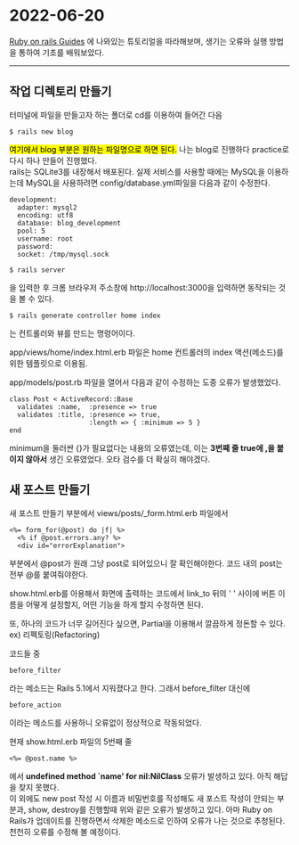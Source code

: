 2022-06-20
==========

[Ruby on rails Guides](https://rubykr.github.io/rails_guides/getting_started.html "google link") 에 나와있는 튜토리얼을 따라해보며, 생기는 오류와 실행 방법을 통하여 기초를 배워보았다.   

---------------

## 작업 디렉토리 만들기
터미널에 파일을 만들고자 하는 폴더로 cd를 이용하여 들어간 다음
```
$ rails new blog
```
<mark>여기에서 blog 부분은 원하는 파일명으로 하면 된다.</mark> 나는 blog로 진행하다 practice로 다시 하나 만들어 진행했다.    
rails는 SQLite3를 내장해서 배포된다. 실제 서비스를 사용할 때에는 MySQL을 이용하는데 MySQL을 사용하려면 config/database.yml파일을 다음과 같이 수정한다. 
```
development:
  adapter: mysql2
  encoding: utf8
  database: blog_development
  pool: 5
  username: root
  password:
  socket: /tmp/mysql.sock
```

```
$ rails server
```
을 입력한 후 크롬 브라우저 주소창에 http://localhost:3000을 입력하면 동작되는 것을 볼 수 있다.

```
$ rails generate controller home index
```
는 컨트롤러와 뷰를 만드는 명령어이다.

app/views/home/index.html.erb 파일은 home 컨트롤러의 index 액션(메소드)를 위한 템플릿으로 이용됨.

app/models/post.rb 파일을 열어서 다음과 같이 수정하는 도중 오류가 발생했었다.
```
class Post < ActiveRecord::Base
  validates :name,  :presence => true
  validates :title, :presence => true,
                    :length => { :minimum => 5 }
end
```
minimum을 둘러싼 {}가 필요없다는 내용의 오류였는데, 이는 __3번째 줄 true에 ,을 붙이지 않아서__ 생긴 오류였었다. 오타 검수를 더 확실히 해야겠다.

## 새 포스트 만들기 
새 포스트 만들기 부분에서 views/posts/_form.html.erb 파일에서 
```
<%= form_for(@post) do |f| %>
  <% if @post.errors.any? %>
  <div id="errorExplanation">
```
부분에서 @post가 원래 그냥 post로 되어있으니 잘 확인해야한다. 코드 내의 post는 전부 @를 붙여줘야한다.

show.html.erb를 아용해서 화면에 출력하는 코드에서 link_to 뒤의 '   ' 사이에 버튼 이름을 어떻게 설정할지, 어떤 기능을 하게 할지 수정하면 된다.

또, 하나의 코드가 너무 길어진다 싶으면, Partial을 이용해서 깔끔하게 정돈할 수 있다. ex) 리펙토링(Refactoring)

코드들 중 
```
before_filter 
```
라는 메소드는 Rails 5.1에서 지워졌다고 한다.
그래서 before_filter 대신에
```
before_action
```
이라는 메소드를 사용하니 오류없이 정상적으로 작동되었다. 

현재 show.html.erb 파일의 5번째 줄
```
<%= @post.name %>
```
에서 **undefined method `name' for nil:NilClass**
오류가 발생하고 있다. 아직 해답을 찾지 못했다.   
이 외에도 new post 작성 시 이름과 비밀번호를 작성해도 새 포스트 작성이 안되는 부분과, show, destroy를 진행할때 위와 같은 오류가 발생하고 있다. 
아마 Ruby on Rails가 업데이트를 진행하면서 삭제한 메소드로 인하여 오류가 나는 것으로 추청된다. 천천히 오류를 수정해 볼 예정이다.